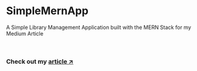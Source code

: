 # SimpleMernApp
A Simple Library Management Application built with the MERN Stack for my Medium Article<br/><br/><br/>
### Check out my [article ↗️](https://medium.com/@ams_132/simple-mern-app-to-get-you-off-the-ground-b8b4d1296755)
